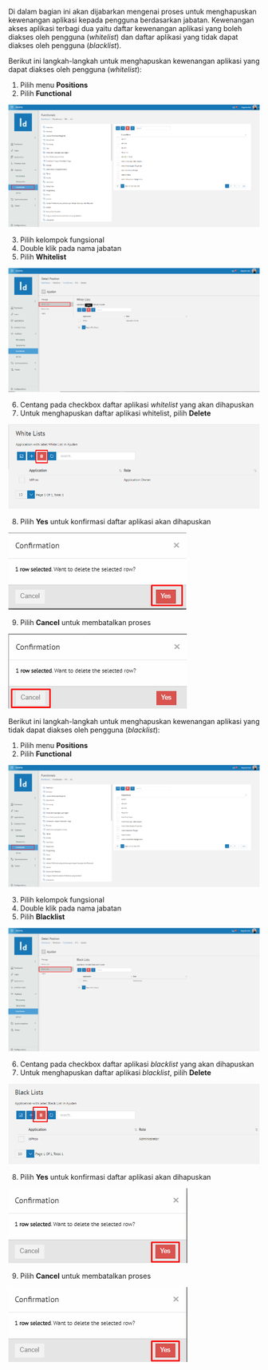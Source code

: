 Di dalam bagian ini akan dijabarkan mengenai proses untuk menghapuskan kewenangan aplikasi kepada pengguna berdasarkan jabatan. 
Kewenangan akses aplikasi terbagi dua yaitu daftar kewenangan aplikasi yang boleh diakses oleh pengguna (*whitelist*) 
dan daftar aplikasi yang tidak dapat diakses oleh pengguna (*blacklist*).

Berikut ini langkah-langkah untuk menghapuskan kewenangan aplikasi yang dapat diakses oleh pengguna (*whitelist*):

1. Pilih menu **Positions**
2. Pilih **Functional**

![Gambar](_static/Gambar5.3.4.2_1.png/?sanitize=true)

3. Pilih kelompok fungsional
4. Double klik pada nama jabatan
5. Pilih **Whitelist**

![Gambar](_static/Gambar5.3.4.2_2.png/?sanitize=true)

6. Centang pada checkbox daftar aplikasi *whitelist* yang akan dihapuskan
7. Untuk menghapuskan daftar aplikasi whitelist, pilih **Delete**

![Gambar](_static/Gambar5.3.4.2_3.png/?sanitize=true)

8. Pilih **Yes** untuk konfirmasi daftar aplikasi akan dihapuskan

![Gambar](_static/Gambar5.3.4.2_4.png/?sanitize=true)

9. Pilih **Cancel** untuk membatalkan proses

![Gambar](_static/Gambar5.3.4.2_5.png/?sanitize=true)

Berikut ini langkah-langkah untuk menghapuskan kewenangan aplikasi yang tidak dapat diakses oleh pengguna (*blacklist*):

1. Pilih menu **Positions**
2. Pilih **Functional**

![Gambar](_static/Gambar5.3.4.2_6.png/?sanitize=true)

3. Pilih kelompok fungsional
4. Double klik pada nama jabatan
5. Pilih **Blacklist**

![Gambar](_static/Gambar5.3.4.2_7.png/?sanitize=true)

6. Centang pada checkbox daftar aplikasi *blacklist* yang akan dihapuskan
7. Untuk menghapuskan daftar aplikasi *blacklist*, pilih **Delete**

![Gambar](_static/Gambar5.3.4.2_8.png/?sanitize=true)

8. Pilih **Yes** untuk konfirmasi daftar aplikasi akan dihapuskan

![Gambar](_static/Gambar5.3.4.2_9.png/?sanitize=true)

9. Pilih **Cancel** untuk membatalkan proses

![Gambar](_static/Gambar5.3.4.2_10.png/?sanitize=true)